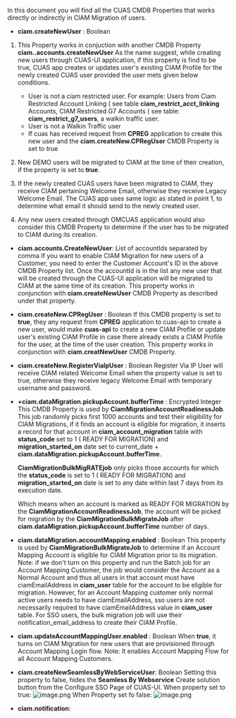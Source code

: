 In this document you will find all the CUAS CMDB Properties that works directly or indirectly in CIAM Migration of users. 

- **ciam.createNewUser** : Boolean 
1. This Property works in conjuction with another CMDB Property **ciam..accounts.createNewUser**
As the name suggest, while creating new users through CUAS-UI application, if this property is find to be true, CUAS app creates or updates user's existing CIAM Profile for the newly created CUAS user provided the user mets given below conditions. 
    - User is not a ciam restricted user. For example: Users from Ciam Restricted Account Linking ( see table **ciam_restrict_acct_linking** Accounts, CIAM Restricted G7 Accounts ( see table: **ciam_restrict_g7_users**, a walkin traffic user. 
    - User is not a Walkin Traffic user
    - If cuas has received request from **CPREG** application to create this new user and the **ciam.createNew.CPRegUser** CMDB Property is set to true

2. New DEMO users will be migrated to CIAM at the time of their creation, if the property is set to **true**.

3. If the newly created CUAS users have been migrated to CIAM, they receive CIAM pertaining Welcome Email, otherwise they receive Legacy Welcome Email. The CUAS app uses same logic as stated in point 1, to determine what email it should send to the newly created user.

4. Any new users created through OMCUAS application would also consider this CMDB Property to determine if the user has to be migrated to CIAM during its creation. 


- **ciam.accounts.CreateNewUser**: List of accountIds separated by comma
      If you want to enable CIAM Migration for new users of a Customer, you need to enter the Customer Account's ID in the above CMDB Property list. Once the accountId is in the list any new user that will be created through the CUAS-UI application will be migrated to CIAM at the same time of its creation.
      This property works in conjunction with **ciam.createNewUser** CMDB Property as described under that property. 


- **ciam.createNew.CPRegUser** : Boolean
    If this CMDB property is set to **true**, they any request from **CPREG** application to cuas-api to create a new user, would make **cuas-api** to create a new CIAM Profile or update user's existing CIAM Profile in case there already exists a CIAM Profile for the user, at the time of the user creation. 
   This property works in conjunction with **ciam.creatNewUser** CMDB Property.


- **ciam.createNew.RegisterViaIpUser** : Boolean 
   Register Via IP User will receive CIAM related Welcome Email when the property value is set to true, otherwise they receive legacy Welcome Email with temporary username and password. 

- **+ciam.dataMigration.pickupAccount.bufferTime** : Encrypted Integer
This CMDB Property is used by **CiamMigrationAccountReadinessJob**. This job randomly picks first 1000 accounts and test their eligibility for CIAM Migrations, if it finds an account is eligible for migration, it inserts a record for that account in **ciam_account_migration** table with **status_code** set to 1 ( READY FOR MIGRATION) and **migration_started_on** date set to current_date + **ciam.dataMigration.pickupAccount.bufferTime**. 

  **CiamMigrationBulkMigRATEjob** only picks those accounts for which the **status_code** is set to 1 ( READY FOR MIGRATION) and **migration_started_on** date is set to any date within last 7 days from its execution date.

  Which means when an account is marked as READY FOR MIGRATION by the **CiamMigrationAccountReadinessJob**, the account will be picked for migration by the **CiamMigrationBulkMigrateJob** after **ciam.dataMigration.pickupAccount.bufferTime** number of days.

- **ciam.dataMigration.accountMapping.enabled** : Boolean 
This property is used by **CiamMigrationBulkMigrateJob** to determine if an Account Mapping Account is eligible for CIAM Migration prior to its migration. 
Note: if we don't turn on this property and run the Batch job for an Account Mapping Customer, the job would consider the Account as a Normal Account and thus all users in that account must have ciamEmailAddress in **ciam_user** table for the account to be eligible for migration. However, for an Account Mapping customer only normal active users needs to have ciamEmailAddress, sso users are not necessarily required to have ciamEmailAddress value in **ciam_user** table. For SSO users, the bulk migration job will use their notification_email_address to create their CIAM Profile.


- **ciam.updateAccountMappingUser.enabled** : Boolean
   When **true**, it turns on CIAM Migration for new users that are provisioned through Account Mapping Login flow. Note: It enables Account Mapping Flow for all Account Mapping Customers. 

- **ciam.createNewSeamlessByWebServiceUser**: Boolean
  Setting this property to false, hides the **Seamless By Webservice** Create solution button from the Configure SSO Page of CUAS-UI. 
  When property set to true: 
![image.png](/.attachments/image-eccf883f-19c7-4673-8cc8-eb2a6a18eddd.png)
  When Property set fo false:
![image.png](/.attachments/image-ac2e3375-3061-4e0f-a31c-019b04f539bc.png)




- **ciam.notification**: 
